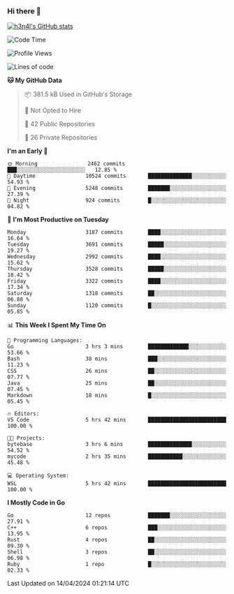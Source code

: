 ### Hi there 👋

[![h3n4l's GitHub stats](https://github-readme-stats.vercel.app/api?username=h3n4l&count_private=true&show_icons=true&theme=radical)](https://github.com/h3n4l/github-readme-stats)

<!--START_SECTION:waka-->
![Code Time](http://img.shields.io/badge/Code%20Time-1%2C861%20hrs%205%20mins-blue)

![Profile Views](http://img.shields.io/badge/Profile%20Views-0-blue)

![Lines of code](https://img.shields.io/badge/From%20Hello%20World%20I%27ve%20Written-6.2%20million%20lines%20of%20code-blue)

**🐱 My GitHub Data** 

> 📦 381.5 kB Used in GitHub's Storage 
 > 
> 🚫 Not Opted to Hire
 > 
> 📜 42 Public Repositories 
 > 
> 🔑 26 Private Repositories 
 > 
**I'm an Early 🐤** 

```text
🌞 Morning                2462 commits        ███░░░░░░░░░░░░░░░░░░░░░░   12.85 % 
🌆 Daytime                10524 commits       ██████████████░░░░░░░░░░░   54.93 % 
🌃 Evening                5248 commits        ███████░░░░░░░░░░░░░░░░░░   27.39 % 
🌙 Night                  924 commits         █░░░░░░░░░░░░░░░░░░░░░░░░   04.82 % 
```
📅 **I'm Most Productive on Tuesday** 

```text
Monday                   3187 commits        ████░░░░░░░░░░░░░░░░░░░░░   16.64 % 
Tuesday                  3691 commits        █████░░░░░░░░░░░░░░░░░░░░   19.27 % 
Wednesday                2992 commits        ████░░░░░░░░░░░░░░░░░░░░░   15.62 % 
Thursday                 3528 commits        █████░░░░░░░░░░░░░░░░░░░░   18.42 % 
Friday                   3322 commits        ████░░░░░░░░░░░░░░░░░░░░░   17.34 % 
Saturday                 1318 commits        ██░░░░░░░░░░░░░░░░░░░░░░░   06.88 % 
Sunday                   1120 commits        █░░░░░░░░░░░░░░░░░░░░░░░░   05.85 % 
```


📊 **This Week I Spent My Time On** 

```text
💬 Programming Languages: 
Go                       3 hrs 3 mins        █████████████░░░░░░░░░░░░   53.66 % 
Bash                     38 mins             ███░░░░░░░░░░░░░░░░░░░░░░   11.23 % 
CSS                      26 mins             ██░░░░░░░░░░░░░░░░░░░░░░░   07.77 % 
Java                     25 mins             ██░░░░░░░░░░░░░░░░░░░░░░░   07.45 % 
Markdown                 18 mins             █░░░░░░░░░░░░░░░░░░░░░░░░   05.45 % 

🔥 Editors: 
VS Code                  5 hrs 42 mins       █████████████████████████   100.00 % 

🐱‍💻 Projects: 
bytebase                 3 hrs 6 mins        ██████████████░░░░░░░░░░░   54.52 % 
mycode                   2 hrs 35 mins       ███████████░░░░░░░░░░░░░░   45.48 % 

💻 Operating System: 
WSL                      5 hrs 42 mins       █████████████████████████   100.00 % 
```

**I Mostly Code in Go** 

```text
Go                       12 repos            ███████░░░░░░░░░░░░░░░░░░   27.91 % 
C++                      6 repos             ███░░░░░░░░░░░░░░░░░░░░░░   13.95 % 
Rust                     4 repos             ██░░░░░░░░░░░░░░░░░░░░░░░   09.30 % 
Shell                    3 repos             ██░░░░░░░░░░░░░░░░░░░░░░░   06.98 % 
Ruby                     1 repo              █░░░░░░░░░░░░░░░░░░░░░░░░   02.33 % 
```




 Last Updated on 14/04/2024 01:21:14 UTC
<!--END_SECTION:waka-->

